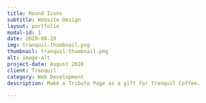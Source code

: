 ```yaml
---
title: Round Icons
subtitle: Website Design
layout: portfolio
modal-id: 1
date: 2020-08-28
img: tranquil-thumbnail.png
thumbnail: tranquil-thumbnail.png
alt: image-alt
project-date: August 2020
client: Tranquil
category: Web Development
description: Make a Tribute Page as a gift for Tranquil Coffee.

---
```

